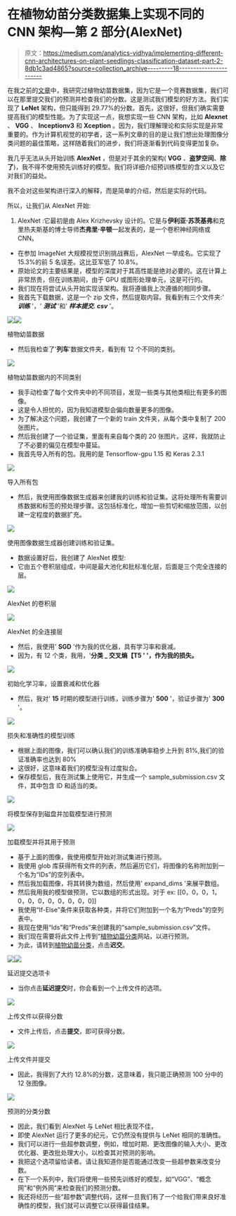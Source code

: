 # 在植物幼苗分类数据集上实现不同的 CNN 架构—第 2 部分(AlexNet)

> 原文：<https://medium.com/analytics-vidhya/implementing-different-cnn-architectures-on-plant-seedlings-classification-dataset-part-2-8db1c3ad4865?source=collection_archive---------18----------------------->

在我之前的[文章](/analytics-vidhya/implementing-different-cnn-architectures-on-plant-seedlings-dataset-to-get-a-good-score-part-1-a90c2d3f306f)中，我研究过植物幼苗数据集，因为它是一个竞赛数据集，我们可以在那里提交我们的预测并检查我们的分数。这是测试我们模型的好方法。我们实现了 **LeNet** 架构，但只能得到 29.77%的分数。首先，这很好，但我们确实需要提高我们的模型性能。为了实现这一点，我想实现一些 CNN 架构，比如 **Alexnet** 、 **VGG** 、 **Inceptionv3** 和 **Xception** 。因为，我们理解理论和实际实现是非常重要的。作为计算机视觉的初学者，这一系列文章的目的是让我们想出处理图像分类问题的最佳策略，这样随着我们的进步，我们将逐渐看到代码变得更加复杂。

我几乎无法从头开始训练 **AlexNet** ，但是对于其余的架构( **VGG** 、**盗梦空间**、**除了**)，我不得不使用预先训练好的模型。我们将详细介绍预训练模型的含义以及它对我们的益处。

我不会对这些架构进行深入的解释，而是简单的介绍，然后是实际的代码。

所以，让我们从 AlexNet 开始:

1.  AlexNet :它最初是由 Alex Krizhevsky 设计的。它是与**伊利亚·苏茨基弗**和克里热夫斯基的博士导师**杰弗里·辛顿**一起发表的，是一个卷积神经网络或 CNN。

*   在参加 ImageNet 大规模视觉识别挑战赛后，AlexNet 一举成名。它实现了 15.3%的前 5 名误差。这比亚军低了 10.8%。
*   原始论文的主要结果是，模型的深度对于其高性能是绝对必要的。这在计算上非常昂贵，但在训练期间，由于 GPU 或图形处理单元，这是可行的。
*   我们现在将尝试从头开始实现该架构。我将遵循我上次遵循的相同步骤。
*   我首先下载数据，这是一个 zip 文件，然后提取内容。我看到有三个文件夹:' ***训练*** '，' ***测试*** '和' ***样本提交. csv*** '。

![](img/516e99541e4417646da79ff81fba638c.png)![](img/5bd83169ad04d17fc036cd1dd1fa9656.png)

植物幼苗数据

*   然后我检查了'**列车**'数据文件夹，看到有 12 个不同的类别。

![](img/ca9ccc1ad7cd5a0627133704fb007cce.png)

植物幼苗数据内的不同类别

*   我手动检查了每个文件夹中的不同项目，发现一些类与其他类相比有更多的图像。
*   这是令人担忧的，因为我知道模型会偏向数量更多的图像。
*   为了解决这个问题，我创建了一个新的 train 文件夹，从每个类中复制了 200 张图片。
*   然后我创建了一个验证集，里面有来自每个类的 20 张图片。这样，我就防止了不必要的偏见在模型中蔓延。
*   我首先导入所有的包。我用的是 Tensorflow-gpu 1.15 和 Keras 2.3.1

![](img/22ef1d288b1fbbbfcc83829280cd250d.png)

导入所有包

*   然后，我使用图像数据生成器来创建我的训练和验证集。这将处理所有需要训练数据和标签的预处理步骤。这包括标准化，增加一些剪切和缩放范围，以创建一定程度的数据扩充。

![](img/027945e626a21710c0bbc28531d71af7.png)

使用图像数据生成器创建训练和验证集。

*   数据设置好后，我创建了 AlexNet 模型:
*   它由五个卷积层组成，中间是最大池化和批标准化层，后面是三个完全连接的层。

![](img/1b019e0da5d4a6986bbe6475cc553b1c.png)

AlexNet 的卷积层

![](img/388fa9c55701819ba769bde72162f6c3.png)

AlexNet 的全连接层

*   然后，我使用' **SGD** '作为我的优化器，具有学习率和衰减。
*   因为，有 12 个类，我用，'**分类 _ 交叉熵【T5 ' '，作为我的损失。**

![](img/b53e60beca2aab22c1fcb108dcfca12d.png)

初始化学习率，设置衰减和优化器

*   然后，我对' **15** 时期的模型进行训练，训练步骤为' **500** '，验证步骤为' **300** '。

![](img/e79c2586a845208e74e36ce872542580.png)

损失和准确性的模型训练

*   根据上面的图像，我们可以确认我们的训练准确率稳步上升到 81%,我们的验证准确率也达到 80%
*   这很好，这意味着我们的模型没有过度拟合。
*   保存模型后，我在测试集上使用它，并生成一个 sample_submission.csv 文件，其中包含 ID 和适当的类。

![](img/d484c36ca9245ea82599c5cca2d2e10b.png)

将模型保存到磁盘并加载模型进行预测

![](img/0b877c8f6a29d86f2ba99f73dd857012.png)

加载模型并将其用于预测

*   基于上面的图像，我使用模型开始对测试集进行预测。
*   我使用 glob 库获得所有文件的列表，然后遍历它们，将图像的名称附加到一个名为“IDs”的空列表中。
*   然后我加载图像，将其转换为数组，然后使用' expand_dims '来展平数组。
*   然后我用我的模型做预测，它以数组的形式出现。对于 ex: [[0，0，0，1，0，0，0，0，0，0，0，0]]
*   我使用“If-Else”条件来获取各种类，并将它们附加到一个名为“Preds”的空列表中。
*   我现在使用“Ids”和“Preds”来创建我的“sample_submission.csv”文件。
*   我们现在需要将此文件上传到“[植物幼苗分类](https://www.kaggle.com/c/plant-seedlings-classification/submit)网站，以进行预测。
*   为此，请转到[植物幼苗分类](https://www.kaggle.com/c/plant-seedlings-classification/overview)，点击**迟交**。

![](img/61106353948cb2c44761f2c5092067bf.png)![](img/60f84a067b12bc65bb24b94ccb55feb0.png)

延迟提交选项卡

*   当你点击**延迟提交**时，你会看到一个上传文件的选项。

![](img/1fbb2b2218624f853c6bf14ab9123b52.png)

上传文件以获得分数

*   文件上传后，点击**提交**，即可获得分数。

![](img/619d5298e468a7a842fac7504f8784e0.png)

上传文件并提交

*   因此，我得到了大约 12.8%的分数，这意味着，我只能正确预测 100 分中的 12 张图像。

![](img/6c3fd7ed5154ce63e4465ac9fa4392e6.png)

预测的分类分数

*   因此，我们看到 AlexNet 与 LeNet 相比表现不佳，
*   即使 AlexNet 运行了更多的纪元，它仍然没有提供与 LeNet 相同的准确性。
*   我们可以进行一些超参数调整，例如，增加时期、更改图像的输入大小、更改优化器、更改批处理大小，以检查其对预测的影响。
*   我把这个选项留给读者。请让我知道你是否能通过改变一些超参数来改变分数。
*   在下一个系列中，我们将使用一些预先训练好的模型，如“VGG”、“概念网”和“例外网”来检查我们的预测分数。
*   我还将经历一些“超参数”调整代码，这样一旦我们有了一个给我们带来良好准确性的模型，我们就可以调整它以获得最佳结果。
